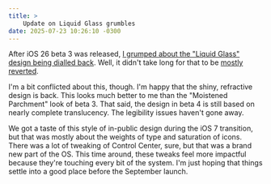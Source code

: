 ```yaml
---
title: >
    Update on Liquid Glass grumbles
date: 2025-07-23 10:26:10 -0300
---
```


After iOS 26 beta 3 was released, [I grumped about the "Liquid Glass" design being dialled back](https://anderegg.ca/2025/07/12/grumbling-about-liquid-glass). Well, it didn't take long for that to be [mostly reverted](https://www.macrumors.com/2025/07/22/apple-liquid-glass-ios-26-beta-4/).

I'm a bit conflicted about this, though. I'm happy that the shiny, refractive design is back. This looks much better to me than the "Moistened Parchment" look of beta 3. That said, the design in beta 4 is still based on nearly complete translucency. The legibility issues haven't gone away.

We got a taste of this style of in-public design during the iOS 7 transition, but that was mostly about the weights of type and saturation of icons. There was a lot of tweaking of Control Center, sure, but that was a brand new part of the OS. This time around, these tweaks feel more impactful because they're touching every bit of the system. I'm just hoping that things settle into a good place before the September launch.